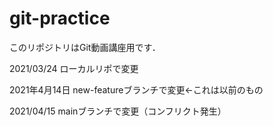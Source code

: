 # git-practice
このリポジトリはGit動画講座用です．

2021/03/24
ローカルリポで変更

2021年4月14日
new-featureブランチで変更←これは以前のもの

2021/04/15
mainブランチで変更（コンフリクト発生）
